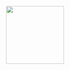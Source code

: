 

<img src="https://media.licdn.com/dms/image/D4E03AQFEF80nn59Yog/profile-displayphoto-shrink_200_200/0/1701686088716?e=1710374400&v=beta&t=qC3DlRbTqB316Hc5V2HX0dbu_CbSOsqe_SueNHX8xBs" title="" alt="" width="157">


